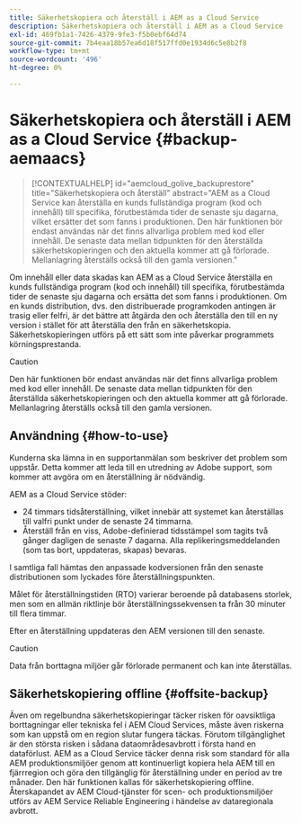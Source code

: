 ```yaml
---
title: Säkerhetskopiera och återställ i AEM as a Cloud Service
description: Säkerhetskopiera och återställ i AEM as a Cloud Service
exl-id: 469fb1a1-7426-4379-9fe3-f5b0ebf64d74
source-git-commit: 7b4eaa18b57ea6d18f517ffd0e1934d6c5e8b2f8
workflow-type: tm+mt
source-wordcount: '496'
ht-degree: 0%

---
```


# Säkerhetskopiera och återställ i AEM as a Cloud Service {#backup-aemaacs}

>[!CONTEXTUALHELP]
>id="aemcloud_golive_backuprestore"
>title="Säkerhetskopiera och återställ"
>abstract="AEM as a Cloud Service kan återställa en kunds fullständiga program (kod och innehåll) till specifika, förutbestämda tider de senaste sju dagarna, vilket ersätter det som fanns i produktionen. Den här funktionen bör endast användas när det finns allvarliga problem med kod eller innehåll. De senaste data mellan tidpunkten för den återställda säkerhetskopieringen och den aktuella kommer att gå förlorade. Mellanlagring återställs också till den gamla versionen."

Om innehåll eller data skadas kan AEM as a Cloud Service återställa en kunds fullständiga program (kod och innehåll) till specifika, förutbestämda tider de senaste sju dagarna och ersätta det som fanns i produktionen.
Om en kunds distribution, dvs. den distribuerade programkoden antingen är trasig eller felfri, är det bättre att åtgärda den och återställa den till en ny version i stället för att återställa den från en säkerhetskopia. Säkerhetskopieringen utförs på ett sätt som inte påverkar programmets körningsprestanda.

>[!CAUTION]
>
>Den här funktionen bör endast användas när det finns allvarliga problem med kod eller innehåll. De senaste data mellan tidpunkten för den återställda säkerhetskopieringen och den aktuella kommer att gå förlorade. Mellanlagring återställs också till den gamla versionen.

## Användning {#how-to-use}

Kunderna ska lämna in en supportanmälan som beskriver det problem som uppstår. Detta kommer att leda till en utredning av Adobe support, som kommer att avgöra om en återställning är nödvändig.

AEM as a Cloud Service stöder:

* 24 timmars tidsåterställning, vilket innebär att systemet kan återställas till valfri punkt under de senaste 24 timmarna.
* Återställ från en viss, Adobe-definierad tidsstämpel som tagits två gånger dagligen de senaste 7 dagarna.  Alla replikeringsmeddelanden (som tas bort, uppdateras, skapas) bevaras.

I samtliga fall hämtas den anpassade kodversionen från den senaste distributionen som lyckades före återställningspunkten.

Målet för återställningstiden (RTO) varierar beroende på databasens storlek, men som en allmän riktlinje bör återställningssekvensen ta från 30 minuter till flera timmar.

Efter en återställning uppdateras den AEM versionen till den senaste.

>[!CAUTION]
>
>Data från borttagna miljöer går förlorade permanent och kan inte återställas.

## Säkerhetskopiering offline {#offsite-backup}

Även om regelbundna säkerhetskopieringar täcker risken för oavsiktliga borttagningar eller tekniska fel i AEM Cloud Services, måste även riskerna som kan uppstå om en region slutar fungera täckas. Förutom tillgänglighet är den största risken i sådana dataområdesavbrott i första hand en dataförlust.
AEM as a Cloud Service täcker denna risk som standard för alla AEM produktionsmiljöer genom att kontinuerligt kopiera hela AEM till en fjärrregion och göra den tillgänglig för återställning under en period av tre månader. Den här funktionen kallas för säkerhetskopiering offline.
Återskapandet av AEM Cloud-tjänster för scen- och produktionsmiljöer utförs av AEM Service Reliable Engineering i händelse av dataregionala avbrott.
